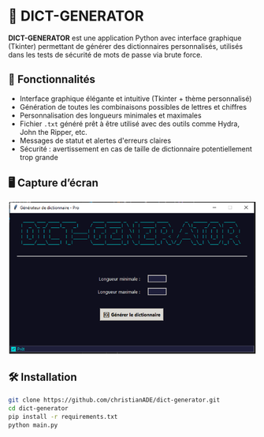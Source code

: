# 🔐 DICT-GENERATOR

**DICT-GENERATOR** est une application Python avec interface graphique (Tkinter) permettant de générer des dictionnaires personnalisés, utilisés dans les tests de sécurité de mots de passe via brute force.

## 🚀 Fonctionnalités

- Interface graphique élégante et intuitive (Tkinter + thème personnalisé)
- Génération de toutes les combinaisons possibles de lettres et chiffres
- Personnalisation des longueurs minimales et maximales
- Fichier `.txt` généré prêt à être utilisé avec des outils comme Hydra, John the Ripper, etc.
- Messages de statut et alertes d'erreurs claires
- Sécurité : avertissement en cas de taille de dictionnaire potentiellement trop grande

## 🖥️ Capture d’écran
<p align="center">
  <img src="gui.PNG" alt="Aperçu de l'application" width="500"/>
</p>

  
## 🛠️ Installation

```bash
git clone https://github.com/christianADE/dict-generator.git
cd dict-generator
pip install -r requirements.txt
python main.py
